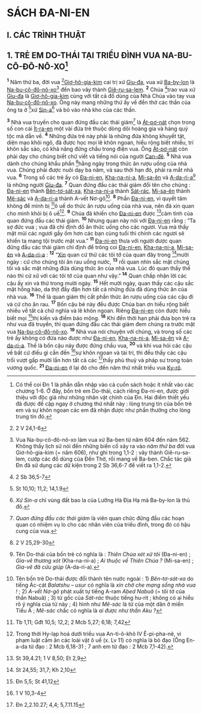 # SÁCH ĐA-NI-EN

## I. CÁC TRÌNH THUẬT

## 1. TRẺ EM DO-THÁI TẠI TRIỀU ĐÌNH VUA NA-BU-CÔ-ĐÔ-NÔ-XO[^1]
<sup><b>1</b></sup> Năm thứ ba, đời vua [^1*][Giơ-hô-gia-kim]() cai trị xứ [Giu-đa](), vua xứ [Ba-by-lon]() là [Na-bu-cô-đô-nô-xo]()[^2] đến bao vây thành [Giê-ru-sa-lem](). <sup><b>2</b></sup> Chúa [^2*]trao vua xứ [Giu-đa]() là [Giơ-hô-gia-kim]() cùng với tất cả đồ dùng của Nhà Chúa vào tay vua [Na-bu-cô-đô-nô-xo](). Ông này mang những thứ ấy về đền thờ các thần của ông ta ở [^3*]xứ [Sin-a]()[^3] và bỏ vào nhà kho của các thần.

<sup><b>3</b></sup> Nhà vua truyền cho quan đứng đầu các thái giám[^4] là [Át-pơ-nát]() chọn trong số con cái [Ít-ra-en]() một vài đứa trẻ thuộc dòng dõi hoàng gia và hàng quý tộc mà dẫn về. <sup><b>4</b></sup> Những đứa trẻ này phải là những đứa không khuyết tật, diện mạo khôi ngô, đã được học mọi lẽ khôn ngoan, hiểu rộng biết nhiều, trí khôn sắc sảo, có khả năng đứng chầu trong điện vua. Ông [Át-pơ-nát]() còn phải dạy cho chúng biết chữ viết và tiếng nói của người [Can-đê](). <sup><b>5</b></sup> Nhà vua dành cho chúng khẩu phần [^4*]hằng ngày trong thức ăn rượu uống của nhà vua. Chúng phải được nuôi dạy ba năm, và sau thời hạn đó, phải ra mắt nhà vua. <sup><b>6</b></sup> Trong số các trẻ ấy có [Đa-ni-en](), [Kha-na-ni-a](), [Mi-sa-ên]() và [A-da-ri-a]()[^5] là những người [Giu-đa](). <sup><b>7</b></sup> Quan đứng đầu các thái giám đổi tên cho chúng : [Đa-ni-en]() thành [Bên-tơ-sát-xa](), [Kha-na-ni-a]() thành [Sát-rác](), [Mi-sa-ên]() thành [Mê-sác]() và [A-da-ri-a]() thành A-vết Nơ-gô[^6]. <sup><b>8</b></sup> Phần [Đa-ni-en](), vì quyết tâm không để mình bị [^5*]ô uế do thức ăn rượu uống của nhà vua, nên đã xin quan cho mình khỏi bị ô uế[^7]. <sup><b>9</b></sup> Chúa đã khiến cho [Đa-ni-en]() được [^6*]cảm tình của quan đứng đầu các thái giám. <sup><b>10</b></sup> Nhưng quan này nói với [Đa-ni-en]() rằng : “Ta sợ đức vua ; vua đã chỉ định đồ ăn thức uống cho các ngươi. Vua mà thấy mặt mũi các ngươi gầy ốm hơn các bạn cùng tuổi thì chính các ngươi sẽ khiến ta mang tội trước mặt vua.” <sup><b>11</b></sup> [Đa-ni-en]() thưa với người được quan đứng đầu các thái giám chỉ định để trông coi [Đa-ni-en](), [Kha-na-ni-a](), [Mi-sa-ên]() và [A-da-ri-a]() : <sup><b>12</b></sup> “[Xin]() quan cứ thử các tôi tớ của quan đây trong [^7*]mười ngày : cứ cho chúng tôi ăn rau uống nước, <sup><b>13</b></sup> rồi quan nhìn sắc mặt chúng tôi và sắc mặt những đứa dùng thức ăn của nhà vua. Lúc đó quan thấy thế nào thì cứ xử với các tôi tớ của quan như vậy.” <sup><b>14</b></sup> Quan chấp nhận lời các cậu ấy xin và thử trong mười ngày. <sup><b>15</b></sup> Hết mười ngày, quan thấy các cậu sắc mặt hồng hào, da thịt đầy đặn hơn tất cả những đứa đã dùng thức ăn của nhà vua. <sup><b>16</b></sup> Thế là quan giám thị cất phần thức ăn rượu uống của các cậu đi và cứ cho ăn rau. <sup><b>17</b></sup> Bốn cậu bé này đều được Chúa ban ơn hiểu rộng biết nhiều về tất cả chữ nghĩa và lẽ khôn ngoan. Riêng [Đa-ni-en]() còn được hiểu biết mọi [^8*]thị kiến và điềm báo mộng. <sup><b>18</b></sup> Khi đến thời hạn phải đưa bọn trẻ ra như vua đã truyền, thì quan đứng đầu các thái giám đem chúng ra trước mặt vua [Na-bu-cô-đô-nô-xo](). <sup><b>19</b></sup> Nhà vua nói chuyện với chúng, và trong số các trẻ ấy không có đứa nào được như [Đa-ni-en](), [Kha-na-ni-a](), [Mi-sa-ên]() và [A-da-ri-a](). Thế là bốn cậu này được đứng chầu vua, <sup><b>20</b></sup> và khi vua hỏi các cậu về bất cứ điều gì cần đến [^9*]sự khôn ngoan và tài trí, thì đều thấy các cậu trổi vượt gấp mười lần hơn tất cả các [^10*]thầy phù thuỷ và pháp sư trong toàn vương quốc. <sup><b>21</b></sup> [Đa-ni-en]() ở lại đó cho đến năm thứ nhất triều vua [Ky-rô]().

[^1]: Có thể coi Đn 1 là phần dẫn nhập vào cả cuốn sách hoặc ít nhất vào các chương 1-6. Ở đây, bốn trẻ em Do-thái, cách riêng Đa-ni-en, được giới thiệu với độc giả như những nhân vật chính của Đn. Hai điểm thiết yếu đã được đề cập ngay ở chương thứ nhất này : lòng trung tín của bốn trẻ em và sự khôn ngoan các em đã nhận được như phần thưởng cho lòng trung tín đó.
[^2]: Vua Na-bu-cô-đô-nô-xo làm vua xứ Ba-ben từ năm 604 đến năm 562. Không thấy lịch sử nói đến những biến cố xảy ra vào *năm thứ ba* đời vua Giơ-hô-gia-kim (= năm 606), như ghi trong 1,1-2 : vây thành Giê-ru-sa-lem, cướp các đồ dùng của Đền Thờ, rồi mang về Ba-ben. Chắc tác giả Đn đã sử dụng các dữ kiện trong 2 Sb 36,6-7 để viết ra 1,1-2.
[^3]: *Xứ Sin-a* chỉ vùng đất bao la của Lưỡng Hà Địa Hạ mà Ba-by-lon là thủ đô.
[^4]: *Quan đứng đầu các thái giám* là viên quan chức đứng đầu các hoạn quan có nhiệm vụ lo cho các nhân viên của triều đình, trong đó có hậu cung của vua.
[^5]: Tên Do-thái của bốn trẻ có nghĩa là : *Thiên Chúa xét xử tôi* (Đa-ni-en) ; *Gia-vê thương xót* (Kha-na-ni-a) ; *Ai thuộc về Thiên Chúa ?* (Mi-sa-en) ; *Gia-vê đã cứu giúp* (A-da-ri-a).
[^6]: Tên bốn trẻ Do-thái được đổi thành tên nước ngoài : 1) *Bên-tơ-sát-xa* do tiếng Ác-cát *Balatshu – usur* có nghĩa là *xin chở che mạng sống nhà vua !* ; 2) *A-vết Nơ-gô* phát xuất tự tiếng A-ram *Abed Nabuâ* (= tôi tớ của thần Nabuâ) ; 3) từ gốc của *Sát-rác* thuộc tiếng hu-rít ; không có ai hiểu rõ ý nghĩa của từ này ; 4) hình như *Mê-sác* là từ của một dân ở miền Tiểu Á ; *Mê-sác* chắc có nghĩa là *ai được như thần Aku ?*
[^7]: Trong thời Hy-lạp hoá dưới triều vua An-ti-ô-khô IV Ê-pi-pha-nê, vi phạm luật cấm ăn các loài vật ô uế (x. Lv 11) có nghĩa là bỏ đạo (Ông En-a-da tử đạo : 2 Mcb 6,18-31 ; 7 anh em tử đạo : 2 Mcb 7,1-42).
[^1*]: 2 V 24,1-6
[^2*]: 2 Sb 36,5-7
[^3*]: St 10,10; 11,2; 14,1.9
[^4*]: 2 V 25,29-30
[^5*]: Tb 1,11; Gđt 10,5; 12,2; 2 Mcb 5,27; 6,18; 7,42
[^6*]: St 39,4.21; 1 V 8,50; Et 2,9
[^7*]: St 24,55; 31,7; Kh 2,10
[^8*]: Đn 5,5; St 41,12
[^9*]: 1 V 10,3-4
[^10*]: Đn 2,2.10.27; 4,4; 5,7.11.15